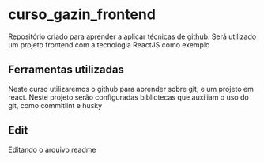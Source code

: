 # curso_gazin_frontend

Repositório criado para aprender a aplicar técnicas de github. Será utilizado um projeto frontend com a tecnologia ReactJS como exemplo

## Ferramentas utilizadas

Neste curso utilizaremos o github para aprender sobre git, e um projeto em react. Neste projeto serão configuradas bibliotecas que auxiliam o uso do git, como commitlint e husky

## Edit

Editando o arquivo readme